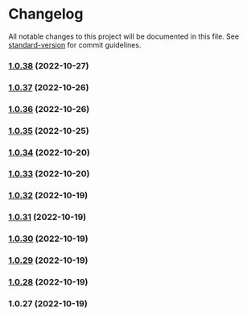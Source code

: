 # Changelog

All notable changes to this project will be documented in this file. See [standard-version](https://github.com/conventional-changelog/standard-version) for commit guidelines.

### [1.0.38](https://github.com/sei-protocol/js-react/compare/v1.0.37...v1.0.38) (2022-10-27)

### [1.0.37](https://github.com/sei-protocol/js-react/compare/v1.0.36...v1.0.37) (2022-10-26)

### [1.0.36](https://github.com/sei-protocol/js-react/compare/v1.0.35...v1.0.36) (2022-10-26)

### [1.0.35](https://github.com/sei-protocol/js-react/compare/v1.0.34...v1.0.35) (2022-10-25)

### [1.0.34](https://github.com/sei-protocol/js-react/compare/v1.0.33...v1.0.34) (2022-10-20)

### [1.0.33](https://github.com/sei-protocol/js-react/compare/v1.0.32...v1.0.33) (2022-10-20)

### [1.0.32](https://github.com/sei-protocol/js-react/compare/v1.0.31...v1.0.32) (2022-10-19)

### [1.0.31](https://github.com/sei-protocol/js-react/compare/v1.0.30...v1.0.31) (2022-10-19)

### [1.0.30](https://github.com/sei-protocol/js-react/compare/v1.0.29...v1.0.30) (2022-10-19)

### [1.0.29](https://github.com/sei-protocol/js-react/compare/v1.0.28...v1.0.29) (2022-10-19)

### [1.0.28](https://github.com/sei-protocol/js-react/compare/v1.0.27...v1.0.28) (2022-10-19)

### 1.0.27 (2022-10-19)
